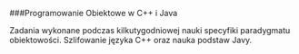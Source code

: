 ###Programowanie Obiektowe w C++ i Java

Zadania wykonane podczas kilkutygodniowej nauki specyfiki paradygmatu obiektowości.
Szlifowanie języka C++ oraz nauka podstaw Javy.
